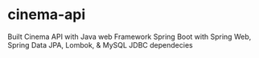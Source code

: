 # cinema-api
Built Cinema API with Java web Framework Spring Boot with Spring Web, Spring Data JPA, Lombok, &amp; MySQL JDBC dependecies
